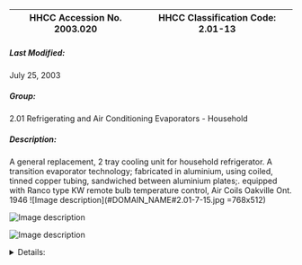 
| **HHCC Accession No. 2003.020** |**HHCC Classification Code:  2.01-13**|
| ----------- | ----------- |

##### Last Modified: 
July 25, 2003

##### Group:
2.01 Refrigerating and Air Conditioning Evaporators - Household

##### Description:
A general replacement, 2 tray cooling unit for household refrigerator. A transition evaporator technology; fabricated in aluminium, using coiled, tinned copper tubing, sandwiched between aluminium plates;. equipped with Ranco type KW remote bulb temperature control, Air Coils Oakville Ont. 1946
![Image description](#DOMAIN_NAME#2.01-7-15.jpg =768x512)

![Image description](file:///C:/Users/boliv/OneDrive/Documents/00Temp/2.01-7.jpg)

![Image description](#DOMAIN_NAME#3.01-1B.jpg)


<details>
	<summary>Details:</summary>

<div class="gallery gallery-wrapper--full" contenteditable="false" data-is-empty="false" data-translation="Add images" data-columns="4">
<figure class="gallery__item"><a href="#DOMAIN_NAME#gallery/1.01-2.jpg" data-size="512x768"><img src="#DOMAIN_NAME#gallery/1.01-2-thumbnail.jpg" alt="" width="512" height="768"></a>
<figcaption>Caption 1</figcaption>
</figure>
<figure class="gallery__item"><a href="#DOMAIN_NAME#gallery/1.01-2a.jpg" data-size="512x768"><img src="#DOMAIN_NAME#gallery/1.01-2a-thumbnail.jpg" alt="" width="512" height="768"></a>
<figcaption>Caption 2 - Make it a small essay, my good friends are inside my head...</figcaption>
</figure>
<figure class="gallery__item"><a href="#DOMAIN_NAME#gallery/1.01-2b.jpg" data-size="512x768"><img src="#DOMAIN_NAME#gallery/1.01-2b-thumbnail.jpg" alt="" width="512" height="768"></a>
<figcaption>Caption 3</figcaption>
</figure>
<figure class="gallery__item"><a href="#DOMAIN_NAME#gallery/1.01-3.jpg" data-size="512x768"><img src="#DOMAIN_NAME#gallery/1.01-3-thumbnail.jpg" alt="" width="512" height="768"></a>
<figcaption>Caption 4</figcaption>
</figure>
</div>

	
##### Make:
Air Coils

##### Manufacturer:
Air Coils, Oakville Ont.

##### Model:
31-17

##### Serial No.:


##### Size:
10x 12x 9'h

##### Weight:
8 lbs

##### Circa:
1946

##### Rating:
New and unused, exhibit, demonstration, education and research quality

##### Patent Date/Number:


##### Provenance:
From York County (York Region) Ontario, once a rich agricultural hinterlands, attracting early settlement in the last years of the 18th century. Located on the north slopes of the Oak Ridges Moraine, within 20 miles of Toronto, the County would also attract early ex-urban development, to be come a wealthy market place for the emerging household and consumer technologies of the early and mid 20th century.

This artifact was discovered in the 1950's in the used stock of T. H. Oliver, Refrigeration and Electric Sales and Service, Aurora, Ontario, an early worker in the field of agricultural, commercial and consumer technology.

##### Type and Design:
The evaporator was engineered by Air Coils for the general replacement market of the post World War II years. Full equipped and loaded with features for the period, it included the latest remote bulb tempertaure control technology of the times.

It employs an early engineering approach to aluminium evaporator construction. Coiled copper tubing is sandwiched between high conductivity aluminium plates to form the top, bottom and shelf of this 2 tray, ice making, evaporator. The cabinet is of formed and riveted in aluminium sheet stock with 1" fins at 1" centres on the two sidewalls.

##### Construction:
This simple approach to fabrication set aside, for the moment, the major problem to be overcome in the engineering of aluminium evaporators. The challenge was to develop robust bonding techniques required for pressure tight connections between copper and aluminium. In 1946 these techniques were yet to be perfected. The repair of leaks in aluminium evaporators would remain a challenge for the industry. The early aluminium stock was also soft and easily punctured.

##### Material:


##### Special Features:


##### Accessories


##### Capacities:


##### Performance Characteristics:


##### Operation:


##### Control and Regulation:


##### Targeted Market Segment:
The replacement market of the post World War II years was substantial. Not only due to the scarcities of wartime, but also the significant improvements in technology, and the Canadian consumer's desire to modernise.

##### Consumer Acceptance:


##### Merchandising:


##### Market Price:


##### Technological Significance:
The significance of this specimen, like 019, rests in its evolutionary context. It is part of the dynamic, rapidly changing pattern of developmental events that saw the Canadian refrigeration industry move beyond its crude, early offerings to the households of the nation and do so in a period of much less than two decades.

Of special significance, technologically, is the dramatic tansition from the  crude designs of the 1920's and 30'sto those of the 40's enabled by new materials science and newly informed engineering theory and practice.    .

##### Industrial Significance:


##### Socio-economic Significance:


##### Socio-cultural Significance:
What is dramatised, here, is the social and cultural commitment of the period to up-grade, repair and maintain, rather than replace. While a function of the supply market of the day,  more importantly the behaviour pattern reflected the core, prevailing value system of Canadians - their respect for thrift and getting by. These core values would, however,  change dramatically over the next decade, as a result Canada's consumer society about burst on the scene with explosive force.  .

##### Donor:
G. Leslie Oliver, The T. H. Oliver HVACR Collection

##### HHCC Storage Location:


##### Tracking:


##### Bibliographic References:


##### Notes:


##### Related Reports
Exhibition Catalogue for CMX02 show, March 2002
	
</details>